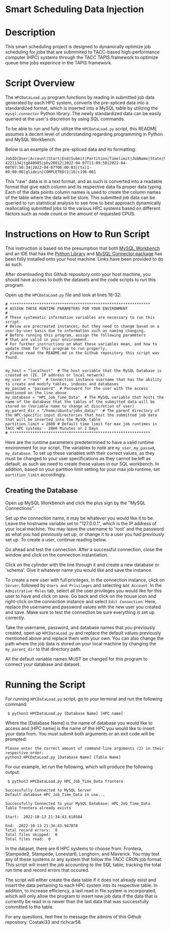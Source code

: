 # Smart Scheduling Data Injection 

# Description 
This smart scheduling project is designed to dynamically optimize job scheduling for jobs that are submmited to TACC-based
high-performance computer (HPC) systems through the TACC TAPIS framework to optimize queue time jobs experince in the TAPIS framework. 


# Script Overview

The ```HPCDataLoad.py``` program functions by reading in submitted job data generated by each HPC system, converts the pre-spliced data into a standardized format, which is inserted into a MySQL table 
by utilizing the ```mysql.connector``` Python library. The newly standardized data can be easily queried at the user's discretion by using SQL commands. 

To be able to run and fully utilize the ```HPCDataLoad.py``` script, this README assumes a decent level of understanding regarding programming in Python and 
MySQL Workbench. 

Below is an example of the pre-spliced data and its formatting: 
```commandline
JobID|User|Account|Start|End|Submit|Partition|Timelimit|JobName|State|NNodes|ReqCPUS|NodeList
4221134|tg840985|phy20012|2022-04-07T11:09:50|2022-04-08T07:50:34|2022-04-07T06:00:03|rtx|1-00:00:00|glidein|COMPLETED|1|16|c196-061
```
This "raw" data is in a text format, and as such is converted into a readable format that give each column and its respective data its proper data typing. 
Each of the data points column names is used to create the column names of the table where the data will be store. This submitted job data can be queried
to run statistical analysis to see how to best approach dynamically reallocating submitted jobs to the various HPC systems based on different factors such as node count or
the amount of requested CPUS.

# Instructions on How to Run Script 

This instruction is based on the presumption that both [MySQL Workbench](https://dev.mysql.com/downloads/workbench/) and an IDE that has the [Python Library](https://www.python.org/downloads/) and [MySQL Connector package](https://dev.mysql.com/doc/connector-python/en/connector-python-installation-binary.html) has 
been fully installed onto your host machine. Links have been provided to do as such. 

After downloading this Github repository onto your host machine, you should have access to both the datasets and the code 
scripts to run this program. 

Open up the ```HPCDataLoad.py``` file and look at lines 16-32:
```
# **************************************************************
# ASSIGN THESE RUNTIME PARAMETERS FOR YOUR ENVIRONMENT
#
# These systematic information variables are necessary to run this script.
# Below are precreated instances, but they need to change based on a user-by-user basis due to information such as naming changing.
# Before running this program, assign the following parameters
# that are valid in your environment.
# For further instructions on what these variables mean, and how to update them for this program to run properly,
# please read the README.md in the Github repository this script was found.


my_host = "localhost"  # The host variable that the MySQL Database is created on (IE. IP address or local network)
my_user = "root"  # Connection instance username that has the ability to create and modify tables, indexes and databases
my_passwd = "password"  # Password for the user with the access mentioned on the line above
my_database = "HPC_Job_Time_Data"  # The MySQL variable that hosts the name of the database that the tables of the submitted data will be stored on (Variable name to change at discretion of user)
my_parent_dir = "/home/ubuntu/jobs_data/"  # The parent directory of the HPC-specific input directories that host the submitted job data that will be inserted into the MySQL table
partition_limit = 2880 # Default time limit for max job runtimes in TACC HPC systems - 2880 Minutes or 2 Days
# **************************************************************

```

Here are the runtime parameters predetermined to have a valid runtime environment for our script. 
The variables to note are ```my_user```, ```my_passwd```, ```my_database```. To set up these variables 
with their correct values, as they must be changed to your user specifications as they cannot be left as default, as such we need to create these values in our SQL workbench. 
In addition, based on your partition limit setting for your max job runtime, set ```partition_limit``` accordingly. 

## Creating the Database
Open up MySQL Workbench and click the plus sign by the "MySQL Connections". 

Set up the connection name, it may be whatever you would like it to be. Leave the hostname
variable set to "127.0.0.1", which is the IP address of your local machine. You may leave the username to 'root' and the password
as what you had previously set up, or change it to a user you had previously set up. To create a user,
continue reading below.

Go ahead and test the connection. After a successful connection, close the window and click on the connection instantiation. 

Click on the cylinder with the line through it and create a new database or 'schema'. 
Give it whatever name you would like and save the instance. 

To create a new user with full privileges, in the connection instance, click on
```Server```, followed by ```Users and Privileges``` and selecting ```Add Account```.
In the ```Admistrative Roles``` tab, select all the user privileges you would like for this
user to have and click on save. Go back and click on the house icon and right-click on the
connection instance and select ```Edit Connection```. Here, replace the username and password values
with the new user you created and save. Make sure to test the connection be sure everything is set up correctly.

Take the username, password, and database names that you previously created, open up ```HPCDataLoad.py``` and replace 
the default values previously mentioned above and replace them with your own. You can also change the path where the job data is 
stored on your local machine by changing the ```my_parent_dir``` to that directory path.

All the default variable names MUST be changed for this program to connect your database and dataset.

# Running the Script 
For running ```HPCDataLoad.py``` script, go to your terminal and run the following command:
```commandline
 $ python3 HPCDataLoad.py [Database Name] [HPC name]
```
Where the [Database Name] is the name of database you would like to access and [HPC name] is the name
of the HPC you would like to insert your data from. You must submit both arguments or an exit code will be prompted:
```commandline
Please enter the correct amount of command-line arguments (2) in their respective order:
python3 HPCDataLoad.py [Database Name] [Table Name]
```
For our example, let run the following, which will produce the following output:
```commandline
 $ python3 HPCDataLoad.py HPC_Job_Time_Data frontera
 
Successfully Connected to MySQL Server
Default database HPC_Job_Time_Data in use...

Successfully Connected to your MySQL Database: HPC_Job_Time_Data
Table frontera already exists

Start:  2022-10-13 21:34:43.610584

End:  2022-10-13 21:34:43.947078
Total record errors:  0
Total files skipped:  0
Total files read:  0
```

In the dataset, there are 6 HPC systems to choose from: Frontera, Stampede2, Stampede, Lonestar6, Longhorn, and Maverick. 
You may test any of these systems or any system that follow the TACC CRON job format. This script will insert the job accounting 
to the SQL table, tracking the total run time and record errors that occured. 

The script will either create the data table if it does not already exist and insert the data pertaining to each HPC
system into its respective table. In addition, to increase efficiency, a last read in file system is incorporated, which will
only allow the program to insert new job data if the data that is currently be read in is newer than the last data that was successfully committed to the table.

For any questions, feel free to message the admins of this Github repository: Costaki33 and richcar58.  